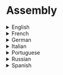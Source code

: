 # Assembly

<details>
  <summary>English</summary>
  
  ### Materials
- [Awesome asm](https://github.com/jaspergould/awesome-asm)
- [Wikipedia Assembly Language](https://en.wikipedia.org/wiki/Assembly_language)
- [Tutorialspoint Assembly](https://www.tutorialspoint.com/assembly_programming/)
- [How to Read Assembly Language](https://wolchok.org/posts/how-to-read-assembly-language/)
- [Assembly Programming](https://homepage.cs.uiowa.edu/~ghosh/8-29-13.pdf)
- [6502 Introduction](http://www.obelisk.me.uk/6502/)
- [Programming in Assembly Language](https://bob.cs.sonoma.edu/IntroCompOrg-RPi/chp-asm.html)
- [Nayuki](https://www.nayuki.io/page/a-fundamental-introduction-to-x86-assembly-programming)
- [Assembly Programming](https://www.freebsd.org/doc/en_US.ISO8859-1/books/developers-handbook/x86.html)
- [x86 Assembly Guide](http://www.cs.virginia.edu/~evans/cs216/guides/x86.html)
- [Easy x86-64](https://ian.seyler.me/easy_x86-64/)
- [Wikibooks](https://en.wikibooks.org/wiki/X86_Assembly)
- [Assembly Beginners](https://securityxploded.com/assembly-programming-beginners-guide.php)
- [Assembly Ubuntu](http://www.egr.unlv.edu/~ed/x86.html)
- [x86 Assembly](https://teambi0s.gitlab.io/bi0s-wiki/reversing/asm/)
- [MIPS Assembly](https://www.cs.ucsb.edu/~franklin/64/lectures/mipsassemblytutorial.pdf)
- [Assembly Programming](http://www.peter-cockerell.net/aalp/html/frames.html)
- [IA-32 Assembly Programming](http://www.cs.umd.edu/~meesh/cmsc311/links/handouts/ia32.pdf)
- [The Art of Assembly Language](https://www.ic.unicamp.br/~pannain/mc404/aulas/pdfs/Art%20Of%20Intel%20x86%20Assembly.pdf)
- [x86 Assembly](https://www.engr.mun.ca/~anderson/teaching/8894/reference/x86-assembly/)
- [Introduction to MIPS](https://cupola.gettysburg.edu/cgi/viewcontent.cgi?article=1001&amp;context=oer)
- [Assembly Atari Computers](https://www.atariarchives.org/alp/)
- [Assembly Language Programming](http://www.ece.utep.edu/courses/web3376/Notes_files/ee3376-assembly.pdf)
- [Assembly Mid-Range PIC](http://cs.hadassah.ac.il/staff/martin/embedded/slide05-1.pdf)
- [Introduction to Assembly](https://staffwww.fullcoll.edu/zding/fc241/f241.htm)
- [Elements of Assembly](https://www.mikroe.com/ebooks/architecture-and-programming-of-8051-mcus/elements-of-assembly-language)
- [Machine Language and Assembly](https://www.eit.lth.se/fileadmin/eit/courses/eit070/Laborationer/EIT070Lab03.pdf)
- [Assembly Programming](http://support.technologicalarts.ca/docs/NanoCore12/ThirdParty/HUANG-Chap02%20-%20HC12%20Assembler.pdf)
- [Assembly](https://yurichev.com/writings/UAL-EN.pdf)
- [Assembly of ATMEL-AVR](http://www.cse.unsw.edu.au/~cs2121/AVR/AVR-Assembler-Tutorial.pdf)
- [PC Assembly Language](http://www.scs.stanford.edu/05au-cs240c/lab/pcasm-book.pdf)
- [Assembly Step by Step](http://www.staroceans.org/kernel-and-driver/Assembly%20Language%20Step-By-Step%20-%20Programming%20with%20Linux%2C%203rd%20edition%20(Wiley%2C%202009%2C%200470497025).pdf)
- [ARM Book](http://arantxa.ii.uam.es/~gdrivera/sed/docs/ARMBook.pdf)
- [Guide to Assembly](https://doc.lagout.org/programmation/asm/Guide%20to%20Assembly%20Language%20Programming%20in%20Linux%20%5BDandamudi%202005-07-15%5D.pdf)
- [Computer Organization & Assembly Languages](https://www.csie.ntu.edu.tw/~pjcheng/course/asm2008/asm_ch1.pdf)
- [Assembly Programming](https://www.utdallas.edu/~dodge/EE2310/lec10.pdf)
- [Assembly for IBM System Servers](http://idcp.marist.edu/enterprisesystemseducation/Assembler%20Language%20Programming%20for%20IBM%20z%20System%20Servers.pdf)
- [Tiny Guide to Assembly](https://www.cs.dartmouth.edu/sergey/cs258/tiny-guide-to-x86-assembly.pdf)
- [Computer Architecture and Assembly Language](https://www.cs.bgu.ac.il/~caspl152/wiki.files/PS01_152%5B2%5D.pdf)
- [Computer Organization & Assembly Language](https://www.csee.umbc.edu/~chang/cs313/topics/Slides01.pdf)
- [Assembly for x86 Processors](http://lms.uop.edu.jo/lms/pluginfile.php/2420/mod_resource/content/1/assembly_language_for_x86_processors.pdf)
- [Assembly Reference](https://docs.oracle.com/cd/E19253-01/817-5477/817-5477.pdf)
- [Introduction to ARM Assembly](https://azeria-labs.com/writing-arm-assembly-part-1/)
- [Learn Assembly Language](http://asmtutor.com/)
- [MIPS Overview](http://logos.cs.uic.edu/366/notes/mips%20quick%20tutorial.htm)
- [x86 Assembly Tutorial](http://www.hep.wisc.edu/~pinghc/x86AssmTutorial.htm)
- [Assembly Language](https://os.mbed.com/cookbook/Assembly-Language)
- [Assemnly in One Step](https://dwheeler.com/6502/oneelkruns/asm1step.html)
- [C++, C and Assembly Tutorials](http://www.kegel.com/academy/tutorials.html)
- [Win32 Assembly](http://win32assembly.programminghorizon.com/tutorials.html)
- [x86 Assembly for the PC](http://spot.pcc.edu/~wlara/asmx86/)
- [Assembly Tutorial](https://wiki.skullsecurity.org/Assembly)
- [Assembly Raspberry Pi](http://www.science.smith.edu/dftwiki/index.php/Tutorial:_Assembly_Language_with_the_Raspberry_Pi)
- [Assembly Tutorial](http://programmedlessons.org/AssemblyTutorial/)
- [Assembler Simulator](https://schweigi.github.io/assembler-simulator/)
- [Assembly Links](https://www.csie.ntu.edu.tw/~cyy/courses/assembly/08fall/links/)
- [MASM and Visual Studio](http://kipirvine.com/asm/gettingstartedvs2015/index.htm)
- [Assembly Guide](https://ocw.cs.pub.ro/courses/cns/labs/lab-02)
- [Intro to x86 Assembly](https://www.youtube.com/watch?v=wLXIWKUWpSs&amp;list=PLmxT2pVYo5LB5EzTPZGfFN0c2GDiSXgQe)
- [Assembly for Hackers](https://www.youtube.com/watch?v=K0g-twyhmQ4&amp;list=PLue5IPmkmZ-P1pDbF3vSQtuNquX0SZHpB)
- [Derek Banas](https://www.youtube.com/watch?v=ViNnfoE56V8&amp;list=PLGLfVvz_LVvQu9IwUcpn8KOZsOvoHx8sU)
- [MIPS 1](https://www.youtube.com/watch?v=PlavjNH_RRU&amp;list=PLylNWPMX1lPlmEeeMdbEFQo20eHAJL8hx)
- [MIPS 2](https://www.youtube.com/watch?v=qzSdglU0SBc&amp;list=PLylNWPMX1lPnipZzKdCWRj2-un5xvLLdK)
- [MIT 6.004 Assembly](https://www.youtube.com/watch?v=LbptX5Ac74s)
- [Assembly Intro](https://www.youtube.com/watch?v=xOm_jOeip_c)
- [Intro to Assembly](https://www.youtube.com/watch?v=H4Z0S9ZbC0g&amp;list=PL6y3-kASCE338MJ1tIGF-qmuGQqZMWUMz)
- [Assembly Language & Computer Architecture](https://www.youtube.com/watch?v=L1ung0wil9Y&ab_channel=MITOpenCourseWare)
- [Getting Started with Assembly](https://riptutorial.com/assembly)
</details>

<details>
  <summary>French</summary>
  
  ### Materials
- [Programmation en Assembleur](http://www.fsr.ac.ma/cours/informatique/amrani/archi.pdf)
- [Assembleur](https://repo.zenk-security.com/Programmation/initiation%20a%20la%20programmation%20en%20assembleur.pdf)
- [Programmation en Assembleur](http://www.technologuepro.com/microprocesseur/programmation-assembleur-microprocesseur.htm)
- [Apprende l'assembleur](https://benoit-m.developpez.com/assembleur/tutoriel/)
- [Pratiques d'assembleur](http://www.lifl.fr/~sedoglav/Archi/TP)
- [Introduction en assembleur](http://e-ressources.univ-avignon.fr/assembleur/co/Module_cours_1.html)
- [Architecture et Langage Assembleur](http://www-lisic.univ-littoral.fr/~ramat/downloads/archi.pdf)
- [Initiation à l'assembleur](http://www2.ift.ulaval.ca/~marchand/ift17583/Supplement2.pdf)
- [Assembleur x86](http://ecariou.perso.univ-pau.fr/cours/archi/cours-8-assembleur.pdf)
</details>

<details>
  <summary>German</summary>
  
  ### Materials
- [Linux Assembler](http://www.lcs-chemie.de/assemb.htm)
- [Assembler](http://assembler.hpfsc.de/)
</details>

<details>
  <summary>Italian</summary>
  
  ### Materials
- [Programmazione Assembly](http://citeseerx.ist.psu.edu/viewdoc/download?doi=10.1.1.705.5365&amp;rep=rep1&amp;type=pdf)
- [Programmazione Assembly](https://home.deib.polimi.it/brandole/acsocr/L14%20-%20Assembly%20Programming.pdf)
- [La CPU Intel 8086: Architettura e Programmazione Assembly](http://www.ce.unipr.it/didattica/calcolatoriA/free-docs/lucidi.pdf)
- [Programmazione Assembly](https://www.diag.uniroma1.it/~pellegrini/didattica/2012/calcolatori/assembly.pdf)
- [La Programmazione Assembly](https://www.docenti.unina.it/webdocenti-be/allegati/materiale-didattico/73771)
- [Assembly](https://users.dimi.uniud.it/~pietro.digianantonio/architetturaInf/lucidi_4x/07_arm.pdf)
- [Programmare in Assembly in GNU/Linux](http://linuxdidattica.org/docs/altre_scuole/planck/assembly-linux/assembly-linux.pdf)
</details>

<details>
  <summary>Portuguese</summary>
  
  ### Materials
- [Assembly Iniciante](http://www.avr-asm-download.de/beginner_pt.pdf)
- [Introdução à Programção em Assembly](https://fenix.tecnico.ulisboa.pt/downloadFile/1970943312312149/3-intro-assembly.pdf)
- [Linguagem Assembly](http://www.dca.fee.unicamp.br/~leopini/DISCIPLINAS/EA869/2018-1/c3-ARM-3.pdf)
</details>

<details>
  <summary>Russian</summary>
  
  ### Materials
- [Assembly Language](http://en.academic.ru/dic.nsf/enwiki/446)
- [Assembly](https://habr.com/post/345748/)
- [Assembly Programming](http://natalia.appmat.ru/c%26c%2B%2B/assembler.html)
- [Get Started with Assembly](http://rus-linux.net/MyLDP/algol/get_started_with_assembly_language_1.html)
- [Assembler](http://progopedia.ru/language/assembler/)
- [ASM](https://prog-cpp.ru/asm/)
</details>

<details>
  <summary>Spanish</summary>
  
  ### Materials
- [Programación en Ensamblador](https://www.exabyteinformatica.com/uoc/Informatica/Estructura_de_computadores/Estructura_de_computadores_(Modulo_6).pdf)
- [Instrucciones en Ensamblador](http://www.sc.ehu.es/sbweb/webcentro/automatica/web_8051/Contenido/set_8051/set8051.htm)
- [El Ensamblador](https://upcommons.upc.edu/bitstream/handle/2117/115067/asm.pdf)
- [Programación en Ensamblador](http://www.dacya.ucm.es/hidalgo/estructura/ensamblador.pdf)
- [Programación en Assembler](http://curso-cm.speccy.org/fr_cap4.html)
- [Ensamblador Conceptos Básicos](https://previa.uclm.es/profesorado/licesio/Docencia/ETC/17_CBas-ProgEnsamblador_itis.pdf)
</details>